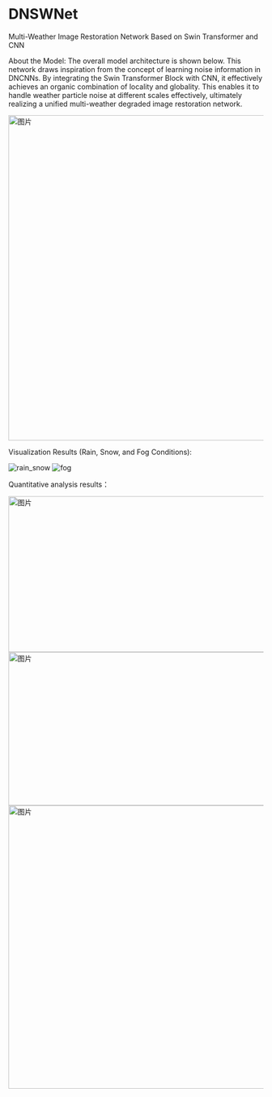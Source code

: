 # DNSWNet
Multi-Weather Image Restoration Network Based on Swin Transformer and CNN

About the Model:
The overall model architecture is shown below. This network draws inspiration from the concept of learning noise information in DNCNNs. By integrating the Swin Transformer Block with CNN, it effectively achieves an organic combination of locality and globality. This enables it to handle weather particle noise at different scales effectively, ultimately realizing a unified multi-weather degraded image restoration network.

<img width="1210" height="643" alt="图片" src="https://github.com/user-attachments/assets/c5560c18-82ba-4ec1-a987-06ee5fc80332" />


Visualization Results (Rain, Snow, and Fog Conditions):

![rain_snow](https://github.com/user-attachments/assets/0484465b-64ef-4499-b6a5-ac0dc5bfea20)
![fog](https://github.com/user-attachments/assets/f1a47ab5-6c30-4beb-83c6-d9fc91846b50)


Quantitative analysis results：

<img width="754" height="308" alt="图片" src="https://github.com/user-attachments/assets/a6830859-5822-43ea-8cda-ab8dfb681611" />
<img width="750" height="303" alt="图片" src="https://github.com/user-attachments/assets/cdafdcdf-3892-42cf-a63e-d7c104cfeeaf" />
<img width="747" height="560" alt="图片" src="https://github.com/user-attachments/assets/9ba48763-2106-4174-8ea6-6af34a8f0f7b" />


